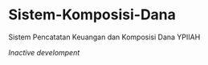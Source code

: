 # Sistem-Komposisi-Dana
Sistem Pencatatan Keuangan dan Komposisi Dana YPIIAH

_Inactive develompent_
